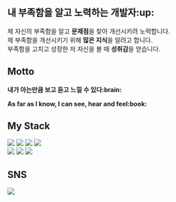 <h2>내 부족함을 알고 노력하는 개발자:up:</h2>
   <p>
       제 자신의 부족함을 알고 <b>문제점</b>을 찾아 개선시키려 노력합니다.<br>
       제 부족함을 개선시키기 위해 <b>많은 지식</b>을 알려고 합니다.<br>
       부족함을 고치고 성장한 저 자신을 볼 때 <b>성취감</b>을 얻습니다.
   </p>
<h2>Motto</h2>
   <p><b>내가 아는만큼 보고 듣고 느낄 수 있다:brain:</b></p>
   <p><b>As far as I know, I can see, hear and feel:book:</b></p> 
      

<h2>My Stack</h2>
<div dislay:flex>
   <img src="https://img.shields.io/badge/C-A8B9CC?style=for-the-badge&logo=c&logoColor=white">
   <img src="https://img.shields.io/badge/html5-E34F26?style=for-the-badge&logo=html5&logoColor=white">    
   <img src="https://img.shields.io/badge/css-1572B6?style=for-the-badge&logo=css3&logoColor=white">
   <img src="https://img.shields.io/badge/javascript-F7DF1E?style=for-the-badge&logo=javascript&logoColor=black"><br>
   <img src="https://img.shields.io/badge/github-181717?style=for-the-badge&logo=github&logoColor=white">
   <img src="https://img.shields.io/badge/git-F05032?style=for-the-badge&logo=git&logoColor=white">
   <img src="https://img.shields.io/badge/fontawesome-339AF0?style=for-the-badge&logo=fontawesome&logoColor=white">
</div>
<h2>SNS</h2>
   <a href="https://www.instagram.com/lwl._.06/">
   <img src="https://img.shields.io/badge/instagram-E4405F?style=for-the-badge&logo=instagram&logoColor=white">
   </a>
